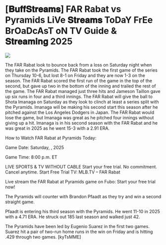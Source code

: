 #  [𝐁𝐮𝐟𝐟𝐒𝐭𝐫𝐞𝐚𝐦𝐬] FAR Rabat vs Pyramids LiVe 𝐒𝐭𝐫𝐞𝐚𝐦𝐬 ToDaY FrEe BrOaDcAsT oN TV Guide & 𝐒𝐭𝐫𝐞𝐚𝐦𝐢𝐧𝐠  2025  
  
  
[![](https://i.imgur.com/qSNzIqt.png)](https://movie.rssnews.media/tGanMOj.php)  
  
The FAR Rabat look to bounce back from a loss on Saturday night when they take on the Pyramids. The FAR Rabat took the first game of the series on Thursday 10-6, but lost 8-1 on Friday and they are now 1-3 on the season. The FAR Rabat scored the first run of the game in the top of the second, but gave up two in the bottom of the inning and trailed the rest of the game. The FAR Rabat managed just three hits and Jameson Taillon gave up six runs in four and a third innings. The FAR Rabat will give the ball to Shota Imanaga on Saturday as they look to clinch at least a series split with the Pyramids. Imanaga will be making his second start this season after he pitched against the Los Angeles Dodgers in Japan. The FAR Rabat would lose the game, but Imanaga was great as he pitched four innings without giving up a hit. Imanaga is in his second season with the FAR Rabat and he was great in 2025 as he went 15-3 with a 2.91 ERA.

How to Watch FAR Rabat at Pyramids Today:

Game Date: Saturday, , 2025

Game Time: 8:00 p.m. ET

LIVE SPORTS & TV WITHOUT CABLE
Start your free trial. No commitment. Cancel anytime.
Start Free Trial
TV: MLB.TV – FAR Rabat

Live stream the FAR Rabat at Pyramids game on Fubo: Start your free trial now!

The Pyramids will counter with Brandon Pfaadt as they try and win a second straight game.

Pfaadt is entering his third season with the Pyramids. He went 11-10 in 2025 with a 4.71 ERA. He struck out 185 last season and walked just 42.

The Pyramids have been led by Eugenio Suarez in the first two games. Suarez hit a pair of two-run home runs in the win on Friday and is hitting .429 through two games. [kyTsMME]